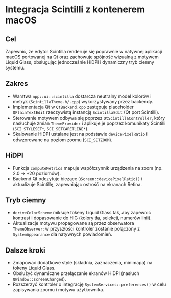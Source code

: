 # Integracja Scintilli z kontenerem macOS

## Cel
Zapewnić, że edytor Scintilla renderuje się poprawnie w natywnej aplikacji macOS portowanej na Qt oraz zachowuje spójność wizualną z motywem Liquid Glass, obsługując jednocześnie HiDPI i dynamiczny tryb ciemny systemu.

## Zakres
- Warstwa `npp::ui::scintilla` dostarcza neutralny model kolorów i metryk (`ScintillaTheme.h/.cpp`) wykorzystywany przez backendy.
- Implementacja Qt w `QtBackend.cpp` zastępuje placeholder `QPlainTextEdit` rzeczywistą instancją `ScintillaEdit` (Qt port Scintilli).
- Sterowanie motywem odbywa się poprzez `QtScintillaController`, który nasłuchuje zmian `ThemeProvider` i aplikuje je poprzez komunikaty Scintilli (`SCI_STYLESET*`, `SCI_SETCARETLINE*`).
- Skalowanie HiDPI ustalane jest na podstawie `devicePixelRatio` i odwzorowane na poziom zoomu (`SCI_SETZOOM`).

## HiDPI
- Funkcja `computeMetrics` mapuje współczynnik urządzenia na zoom (np. 2.0 → +20 poziomów). 
- Backend Qt odczytuje bieżące `QScreen::devicePixelRatio()` i aktualizuje Scintillę, zapewniając ostrość na ekranach Retina.

## Tryb ciemny
- `deriveColorScheme` miksuje tokeny Liquid Glass tak, aby zapewnić kontrast i dopasowanie do HIG (kolory tła, selekcji, numerów linii).
- Aktualizacje motywu propagowane są przez obserwatora `ThemeObserver`; w przyszłości kontroler zostanie połączony z `SystemAppearance` dla natywnych powiadomień.

## Dalsze kroki
- Zmapować dodatkowe style (składnia, zaznaczenia, minimapa) na tokeny Liquid Glass.
- Obsłużyć dynamiczne przełączanie ekranów HiDPI (nasłuch `QWindow::screenChanged`).
- Rozszerzyć kontroler o integrację `SystemServices::preferences()` w celu zapisywania zoomu i motywu użytkownika.
